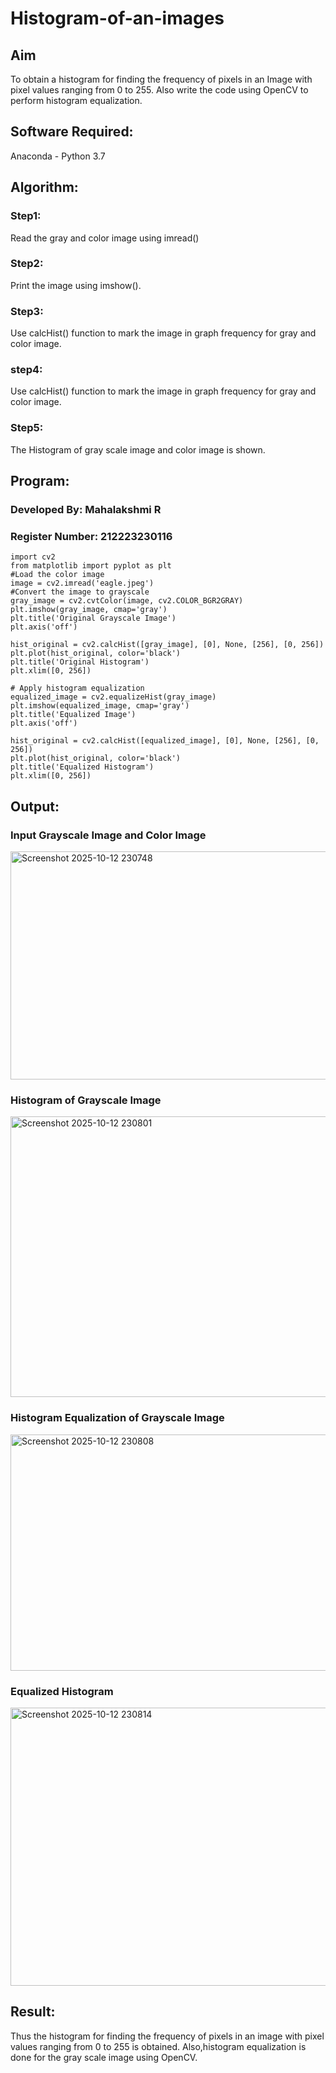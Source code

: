  # Histogram-of-an-images
## Aim
To obtain a histogram for finding the frequency of pixels in an Image with pixel values ranging from 0 to 255. Also write the code using OpenCV to perform histogram equalization.

## Software Required:
Anaconda - Python 3.7

## Algorithm:
### Step1:
Read the gray and color image using imread()

### Step2:
Print the image using imshow().



### Step3:
Use calcHist() function to mark the image in graph frequency for gray and color image.

### step4:
Use calcHist() function to mark the image in graph frequency for gray and color image.

### Step5:
The Histogram of gray scale image and color image is shown.


## Program:

### Developed By: Mahalakshmi R
### Register Number: 212223230116

```
import cv2
from matplotlib import pyplot as plt
#Load the color image
image = cv2.imread('eagle.jpeg')
#Convert the image to grayscale
gray_image = cv2.cvtColor(image, cv2.COLOR_BGR2GRAY)
plt.imshow(gray_image, cmap='gray')
plt.title('Original Grayscale Image')
plt.axis('off')

hist_original = cv2.calcHist([gray_image], [0], None, [256], [0, 256])
plt.plot(hist_original, color='black')
plt.title('Original Histogram')
plt.xlim([0, 256])

# Apply histogram equalization
equalized_image = cv2.equalizeHist(gray_image)
plt.imshow(equalized_image, cmap='gray')
plt.title('Equalized Image')
plt.axis('off')

hist_original = cv2.calcHist([equalized_image], [0], None, [256], [0, 256])
plt.plot(hist_original, color='black')
plt.title('Equalized Histogram')
plt.xlim([0, 256])

```
## Output:
### Input Grayscale Image and Color Image
<img width="510" height="365" alt="Screenshot 2025-10-12 230748" src="https://github.com/user-attachments/assets/2be14674-3717-4586-b727-e8d0593cefed" />

### Histogram of Grayscale Image
<img width="613" height="449" alt="Screenshot 2025-10-12 230801" src="https://github.com/user-attachments/assets/990857c2-e99d-4eb8-8b60-a5e45e5bbeb0" />

### Histogram Equalization of Grayscale Image
<img width="541" height="378" alt="Screenshot 2025-10-12 230808" src="https://github.com/user-attachments/assets/9743d393-f302-435b-bb28-51cf302dcc13" />

### Equalized Histogram
<img width="704" height="445" alt="Screenshot 2025-10-12 230814" src="https://github.com/user-attachments/assets/ada8efa5-f579-43ca-8e9b-12bcfa1eb9df" />

## Result: 
Thus the histogram for finding the frequency of pixels in an image with pixel values ranging from 0 to 255 is obtained. Also,histogram equalization is done for the gray scale image using OpenCV.
